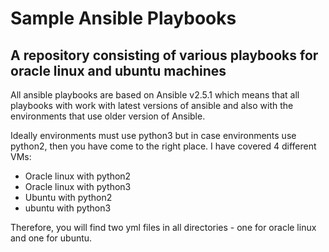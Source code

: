 # Sample Ansible Playbooks
## A repository consisting of various playbooks for oracle linux and ubuntu machines

All ansible playbooks are based on Ansible v2.5.1 which means that all playbooks with work with latest versions of ansible and also with the environments that use older version of Ansible.

Ideally environments must use python3 but in case environments use python2, then you have come to the right place. I have covered 4 different VMs:
- Oracle linux with python2
- Oracle linux with python3
- Ubuntu with python2
- ubuntu with python3

Therefore, you will find two yml files in all directories - one for oracle linux and one for ubuntu.